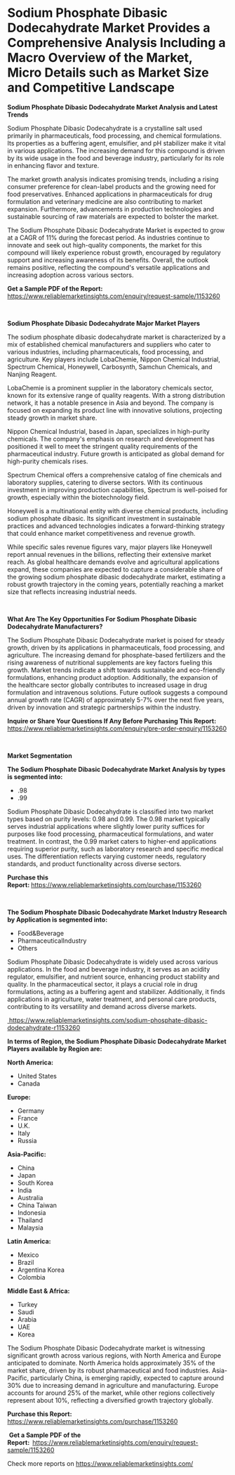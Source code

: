 <p><h1>Sodium Phosphate Dibasic Dodecahydrate Market Provides a Comprehensive Analysis Including a Macro Overview of the Market, Micro Details such as Market Size and Competitive Landscape</h1></p><p><strong>Sodium Phosphate Dibasic Dodecahydrate Market Analysis and Latest Trends</strong></p>
<p><p>Sodium Phosphate Dibasic Dodecahydrate is a crystalline salt used primarily in pharmaceuticals, food processing, and chemical formulations. Its properties as a buffering agent, emulsifier, and pH stabilizer make it vital in various applications. The increasing demand for this compound is driven by its wide usage in the food and beverage industry, particularly for its role in enhancing flavor and texture.</p><p>The market growth analysis indicates promising trends, including a rising consumer preference for clean-label products and the growing need for food preservatives. Enhanced applications in pharmaceuticals for drug formulation and veterinary medicine are also contributing to market expansion. Furthermore, advancements in production technologies and sustainable sourcing of raw materials are expected to bolster the market.</p><p>The Sodium Phosphate Dibasic Dodecahydrate Market is expected to grow at a CAGR of 11% during the forecast period. As industries continue to innovate and seek out high-quality components, the market for this compound will likely experience robust growth, encouraged by regulatory support and increasing awareness of its benefits. Overall, the outlook remains positive, reflecting the compound's versatile applications and increasing adoption across various sectors.</p></p>
<p><strong>Get a Sample PDF of the Report:&nbsp;</strong> <a href="https://www.reliablemarketinsights.com/enquiry/request-sample/1153260?utm_campaign=2538&utm_medium=2&utm_source=Github&utm_content=ia&utm_term=31032025&utm_id=sodium-phosphate-dibasic-dodecahydrate">https://www.reliablemarketinsights.com/enquiry/request-sample/1153260</a></p>
<p>&nbsp;</p>
<p><strong>Sodium Phosphate Dibasic Dodecahydrate Major Market Players</strong></p>
<p><p>The sodium phosphate dibasic dodecahydrate market is characterized by a mix of established chemical manufacturers and suppliers who cater to various industries, including pharmaceuticals, food processing, and agriculture. Key players include LobaChemie, Nippon Chemical Industrial, Spectrum Chemical, Honeywell, Carbosynth, Samchun Chemicals, and Nanjing Reagent.</p><p>LobaChemie is a prominent supplier in the laboratory chemicals sector, known for its extensive range of quality reagents. With a strong distribution network, it has a notable presence in Asia and beyond. The company is focused on expanding its product line with innovative solutions, projecting steady growth in market share.</p><p>Nippon Chemical Industrial, based in Japan, specializes in high-purity chemicals. The company's emphasis on research and development has positioned it well to meet the stringent quality requirements of the pharmaceutical industry. Future growth is anticipated as global demand for high-purity chemicals rises.</p><p>Spectrum Chemical offers a comprehensive catalog of fine chemicals and laboratory supplies, catering to diverse sectors. With its continuous investment in improving production capabilities, Spectrum is well-poised for growth, especially within the biotechnology field.</p><p>Honeywell is a multinational entity with diverse chemical products, including sodium phosphate dibasic. Its significant investment in sustainable practices and advanced technologies indicates a forward-thinking strategy that could enhance market competitiveness and revenue growth.</p><p>While specific sales revenue figures vary, major players like Honeywell report annual revenues in the billions, reflecting their extensive market reach. As global healthcare demands evolve and agricultural applications expand, these companies are expected to capture a considerable share of the growing sodium phosphate dibasic dodecahydrate market, estimating a robust growth trajectory in the coming years, potentially reaching a market size that reflects increasing industrial needs.</p></p>
<p>&nbsp;</p>
<p><strong>What Are The Key Opportunities For Sodium Phosphate Dibasic Dodecahydrate Manufacturers?</strong></p>
<p><p>The Sodium Phosphate Dibasic Dodecahydrate market is poised for steady growth, driven by its applications in pharmaceuticals, food processing, and agriculture. The increasing demand for phosphate-based fertilizers and the rising awareness of nutritional supplements are key factors fueling this growth. Market trends indicate a shift towards sustainable and eco-friendly formulations, enhancing product adoption. Additionally, the expansion of the healthcare sector globally contributes to increased usage in drug formulation and intravenous solutions. Future outlook suggests a compound annual growth rate (CAGR) of approximately 5-7% over the next five years, driven by innovation and strategic partnerships within the industry.</p></p>
<p><strong>Inquire or Share Your Questions If Any Before Purchasing This Report:</strong> <a href="https://www.reliablemarketinsights.com/enquiry/pre-order-enquiry/1153260?utm_campaign=2538&utm_medium=2&utm_source=Github&utm_content=ia&utm_term=31032025&utm_id=sodium-phosphate-dibasic-dodecahydrate">https://www.reliablemarketinsights.com/enquiry/pre-order-enquiry/1153260</a></p>
<p>&nbsp;</p>
<p><strong>Market Segmentation</strong></p>
<p><strong>The Sodium Phosphate Dibasic Dodecahydrate Market Analysis by types is segmented into:</strong></p>
<p><ul><li>.98</li><li>.99</li></ul></p>
<p><p>Sodium Phosphate Dibasic Dodecahydrate is classified into two market types based on purity levels: 0.98 and 0.99. The 0.98 market typically serves industrial applications where slightly lower purity suffices for purposes like food processing, pharmaceutical formulations, and water treatment. In contrast, the 0.99 market caters to higher-end applications requiring superior purity, such as laboratory research and specific medical uses. The differentiation reflects varying customer needs, regulatory standards, and product functionality across diverse sectors.</p></p>
<p><strong>Purchase this Report:&nbsp;</strong><a href="https://www.reliablemarketinsights.com/purchase/1153260?utm_campaign=2538&utm_medium=2&utm_source=Github&utm_content=ia&utm_term=31032025&utm_id=sodium-phosphate-dibasic-dodecahydrate">https://www.reliablemarketinsights.com/purchase/1153260</a></p>
<p>&nbsp;</p>
<p><strong>The Sodium Phosphate Dibasic Dodecahydrate Market Industry Research by Application is segmented into:</strong></p>
<p><ul><li>Food&Beverage</li><li>PharmaceuticalIndustry</li><li>Others</li></ul></p>
<p><p>Sodium Phosphate Dibasic Dodecahydrate is widely used across various applications. In the food and beverage industry, it serves as an acidity regulator, emulsifier, and nutrient source, enhancing product stability and quality. In the pharmaceutical sector, it plays a crucial role in drug formulations, acting as a buffering agent and stabilizer. Additionally, it finds applications in agriculture, water treatment, and personal care products, contributing to its versatility and demand across diverse markets.</p></p>
<p><a href="https://www.reliablemarketinsights.com/sodium-phosphate-dibasic-dodecahydrate-r1153260?utm_campaign=2538&utm_medium=2&utm_source=Github&utm_content=ia&utm_term=31032025&utm_id=sodium-phosphate-dibasic-dodecahydrate">&nbsp;https://www.reliablemarketinsights.com/sodium-phosphate-dibasic-dodecahydrate-r1153260</a></p>
<p><strong>In terms of Region, the Sodium Phosphate Dibasic Dodecahydrate Market Players available by Region are:</strong></p>
<p>
    <p> <strong> North America: </strong>
        <ul>
            <li>United States</li>
            <li>Canada</li>
        </ul>
        </p> 
    <p> <strong> Europe: </strong>
        <ul>
            <li>Germany</li>
            <li>France</li>
            <li>U.K.</li>
            <li>Italy</li>
            <li>Russia</li>
        </ul>
        </p> 
    <p> <strong> Asia-Pacific: </strong>
        <ul>
            <li>China</li>
            <li>Japan</li>
            <li>South Korea</li>
            <li>India</li>
            <li>Australia</li>
            <li>China Taiwan</li>
            <li>Indonesia</li>
            <li>Thailand</li>
            <li>Malaysia</li>
        </ul>
        </p> 
    <p> <strong> Latin America: </strong>
        <ul>
            <li>Mexico</li>
            <li>Brazil</li>
            <li>Argentina Korea</li>
            <li>Colombia</li>
        </ul>
        </p> 
    <p> <strong> Middle East & Africa: </strong>
        <ul>
            <li>Turkey</li>
            <li>Saudi</li>
            <li>Arabia</li>
            <li>UAE</li>
            <li>Korea</li>
        </ul>
    </p>
    </p>
<p><p>The Sodium Phosphate Dibasic Dodecahydrate market is witnessing significant growth across various regions, with North America and Europe anticipated to dominate. North America holds approximately 35% of the market share, driven by its robust pharmaceutical and food industries. Asia-Pacific, particularly China, is emerging rapidly, expected to capture around 30% due to increasing demand in agriculture and manufacturing. Europe accounts for around 25% of the market, while other regions collectively represent about 10%, reflecting a diversified growth trajectory globally.</p></p>
<p><strong>Purchase this Report: </strong><a href="https://www.reliablemarketinsights.com/purchase/1153260?utm_campaign=2538&utm_medium=2&utm_source=Github&utm_content=ia&utm_term=31032025&utm_id=sodium-phosphate-dibasic-dodecahydrate">https://www.reliablemarketinsights.com/purchase/1153260</a></p>
<p>&nbsp;<strong>Get a Sample PDF of the Report:&nbsp;&nbsp;</strong><a href="https://www.reliablemarketinsights.com/enquiry/request-sample/1153260?utm_campaign=2538&utm_medium=2&utm_source=Github&utm_content=ia&utm_term=31032025&utm_id=sodium-phosphate-dibasic-dodecahydrate">https://www.reliablemarketinsights.com/enquiry/request-sample/1153260</a></p>
<p><strong></strong></p>
<p>Check more reports on <a href="https://www.reliablemarketinsights.com/?utm_campaign=2538&utm_medium=2&utm_source=Github&utm_content=ia&utm_term=31032025&utm_id=sodium-phosphate-dibasic-dodecahydrate">https://www.reliablemarketinsights.com/</a></p>